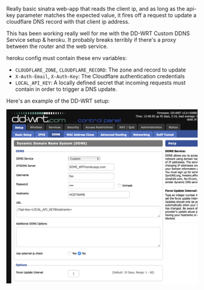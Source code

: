 Really basic sinatra web-app that reads the client ip, and as long as the api-key parameter
matches the expected value, it fires off a request to update a cloudflare DNS record with
that client ip address.

This has been working really well for me with the DD-WRT Custom DDNS Service setup & heroku. It probably
breaks terribly if there's a proxy between the router and the web service.

heroku config must contain these env variables:

* `CLOUDFLARE_ZONE`, `CLOUDFLARE_RECORD`: The zone and record to update
* `X-Auth-Email`, `X-Auth-Key`: The Cloudflare authentication credentials
* `LOCAL_API_KEY`: A locally defined secret that incoming requests must contain in order to trigger a DNS update.

Here's an example of the DD-WRT setup:

![DDNS Setup with url format](screenshot.png?raw=true)
